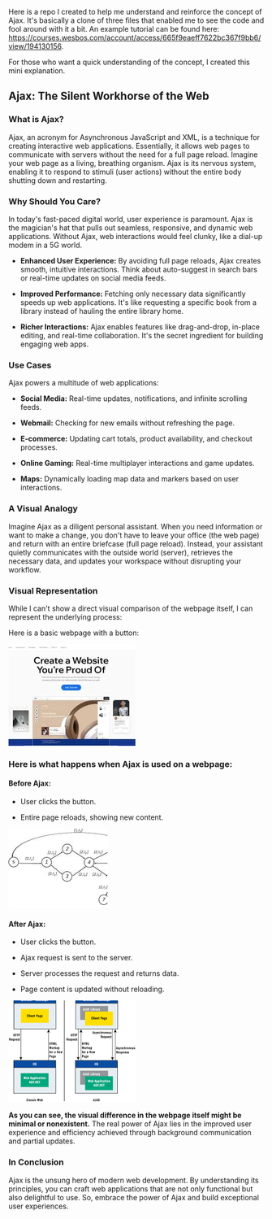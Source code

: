 Here is a repo I created to help me understand and reinforce the concept of Ajax. It's basically a clone of three files that enabled me to see the code and fool around with it a bit. An example tutorial can be found here: https://courses.wesbos.com/account/access/665f9eaeff7622bc367f9bb6/view/194130156.

For those who want a quick understanding of the concept, I created this mini explanation.

## Ajax: The Silent Workhorse of the Web

### What is Ajax?

Ajax, an acronym for Asynchronous JavaScript and XML, is a technique for creating interactive web applications. Essentially, it allows web pages to communicate with servers without the need for a full page reload. Imagine your web page as a living, breathing organism. Ajax is its nervous system, enabling it to respond to stimuli (user actions) without the entire body shutting down and restarting.

### Why Should You Care?

In today's fast-paced digital world, user experience is paramount. Ajax is the magician's hat that pulls out seamless, responsive, and dynamic web applications. Without Ajax, web interactions would feel clunky, like a dial-up modem in a 5G world.

* **Enhanced User Experience:** By avoiding full page reloads, Ajax creates smooth, intuitive interactions. Think about auto-suggest in search bars or real-time updates on social media feeds.

* **Improved Performance:** Fetching only necessary data significantly speeds up web applications. It's like requesting a specific book from a library instead of hauling the entire library home.

* **Richer Interactions:** Ajax enables features like drag-and-drop, in-place editing, and real-time collaboration. It's the secret ingredient for building engaging web apps.

### Use Cases

Ajax powers a multitude of web applications:

* **Social Media:** Real-time updates, notifications, and infinite scrolling feeds.

* **Webmail:** Checking for new emails without refreshing the page.

* **E-commerce:** Updating cart totals, product availability, and checkout processes.

* **Online Gaming:** Real-time multiplayer interactions and game updates.

* **Maps:** Dynamically loading map data and markers based on user interactions.

### A Visual Analogy

Imagine Ajax as a diligent personal assistant. When you need information or want to make a change, you don't have to leave your office (the web page) and return with an entire briefcase (full page reload). Instead, your assistant quietly communicates with the outside world (server), retrieves the necessary data, and updates your workspace without disrupting your workflow.

### Visual Representation

While I can't show a direct visual comparison of the webpage itself, I can represent the underlying process:

Here is a basic webpage with a button:

![image](/Webpage-example.png)

### Here is what happens when Ajax is used on a webpage:

#### Before Ajax:

* User clicks the button.

* Entire page reloads, showing new content.

![image](/Before-Ajax.png)

#### After Ajax:

* User clicks the button.

* Ajax request is sent to the server.

* Server processes the request and returns data.

* Page content is updated without reloading.

![image](/After-Ajax.png)

**As you can see, the visual difference in the webpage itself might be minimal or nonexistent.** The real power of Ajax lies in the improved user experience and efficiency achieved through background communication and partial updates.

### In Conclusion

Ajax is the unsung hero of modern web development. By understanding its principles, you can craft web applications that are not only functional but also delightful to use. So, embrace the power of Ajax and build exceptional user experiences.
